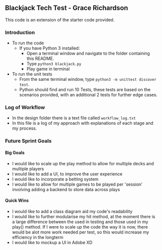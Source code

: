 ## Blackjack Tech Test - Grace Richardson

This code is an extension of the starter code provided.

### Introduction
- To run the code
    - If you have Python 3 installed:
        - Open a terminal window and navigate to the folder containing this README.
        - Type `python3 blackjack.py`
        - Play game in terminal
- To run the unit tests
    - From the same terminal window, type `python3 -m unittest discover test`.
    - Python should find and run  10 Tests, these tests are based on the scenarios provided, with an additional 2 tests for further edge cases. 
    

### Log of Workflow
- In the design folder there is a text file called `workflow_log.txt`
- In this file is a log of my approach with explanations of each stage and my process. 


### Future Sprint Goals 
#### Big Goals
- I would like to scale up the play method to allow for multiple decks and multiple players
- I would like to add a UI, to improve the user experience
- I would like to incorporate a betting system 
- I would like to allow for multiple games to be played per 'session' involving adding a backend to store data across plays
#### Quick Wins
- I would like to add a class diagram aid my code's readability 
- I would like to further modularise my hit method, at the moment there is a large difference between the used in testing and those used in my play() method. If I were to scale up the code the way it is now, there would be alot more work needed per test, so this would increase my efficiency in the longterm
- I would like to mockup a UI in Adobe XD


    

